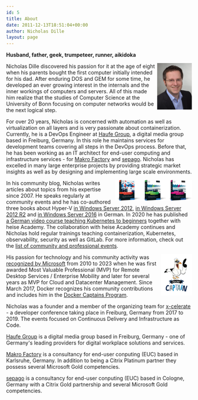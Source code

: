 ```yaml
---
id: 5
title: About
date: 2011-12-13T18:51:04+00:00
author: Nicholas Dille
layout: page
---
```


**Husband, father, geek, trumpeteer, runner, aikidoka**

<img src="/media/nicholas.jpg" style="height: 9em; float: right; padding-left: 0,5em; margin: 0;"/>Nicholas Dille discovered his passion for it at the age of eight when his parents bought the first computer initially intended for his dad. After enduring DOS and GEM for some time, he developed an ever growing interest in the internals and the inner workings of computers and servers. All of this made him realize that the studies of Computer Science at the University of Bonn focusing on computer networks would be the next logical step.

For over 20 years, Nicholas is concerned with automation as well as virtualization on all layers and is very passionate about containerization. Currently, he is a DevOps Engineer at [Haufe Group](https://www.haufegroup.com/), a digital media group based in Freiburg, Germany. In this role he maintains services for development teams covering all steps in the DevOps process. Before that, he has been working as an IT architect for end-user computing and infrastructure services - for [Makro Factory](http://www.makrofactory.com/) and [sepago](http://www.sepago.de/). Nicholas has excelled in many large enterprise projects by providing strategic market insights as well as by designing and implementing large scale environments.

<img src="/media/Book-HyperV-2012.png" style="height: 4em; float: right; padding-left: 0,5em; margin: 0;"/><img src="/media/Book-HyperV-2012R2.png" style="height: 4em; float: right; padding-left: 0,5em; margin: 0;"/><img src="/media/Book-HyperV-2016.png" style="height: 4em; float: right; padding-left: 0,5em; margin: 0;"/>In his community blog, Nicholas writes articles about topics from his expertise since 2007. He speaks regularly at community events and he has co-authored three books about Hyper-V [in Windows Server 2012](https://www.rheinwerk-verlag.de/microsoft-hyper-v-und-system-center_3276/), [in Windows Server 2012 R2](https://www.rheinwerk-verlag.de/microsoft-hyper-v-und-system-center_3570/) and [in Windows Server 2016](https://www.rheinwerk-verlag.de/microsoft-hyper-v_4229/) in German. In 2020 he has published [a German video course teaching Kubernetes to beginners](https://www.heise-academy.de/run/4d571f26-46f0-4ac4-8d23-75a6c910a839) together with heise Academy. The collaboration with heise Academy continues and Nicholas hold regular trainings teaching containerization, Kubernetes, observability, security as well as GitLab. For more information, check out the [list of community and professional events](/blog/slides/).

<img src="/media/captains_logo.png" style="height: 8em; float: right; padding-left: 0,5em; margin: 0;"/>His passion for technology and his community activity was [recognized by Microsoft](https://www.credly.com/badges/c52f1dc5-8abb-478b-b765-732b273e53fd) from 2010 to 2023 when he was first awarded Most Valuable Professional (MVP) for Remote Desktop Services / Enterprise Mobility and later for several years as MVP for Cloud and Datacenter Management. Since March 2017, Docker recognizes his community contributions and includes him in the [Docker Captains Program](https://www.docker.com/community/docker-captains).

Nicholas was a founder and a member of the organizing team for [x-celerate](https://www.x-celerate.de) - a developer conference taking place in Freiburg, Germany from 2017 to 2019. The events focused on Continuous Delivery and Infrastructure as Code.

[Haufe Group](https://www.haufegroup.com/) is a digital media group based in Freiburg, Germany - one of Germany's leading providers for digital workplace solutions and services.

[Makro Factory](http://www.makrofactory.com/) is a consultancy for end-user conputing (EUC) based in Karlsruhe, Germany. In addition to being a Citrix Platinum partner they possess several Microsoft Gold competencies.

[sepago](https://www.sepago.de) is a consultancy for end-user conputing (EUC) based in Cologne, Germany with a Citrix Gold partnership and several Microsoft Gold competencies.

<!--
Nicholas Dille ist Senior DevOps Engineer bei der Haufe Gruppe, einer digitalen Mediengruppe in Freiburg. Er beschäftigt sich mit Kubernetes, Observability und CI/CD in heterogenen Umgebungen. Seit 20 Jahren ist er als Blogger, Sprecher und Autor aktiv und ist seit 2017 Docker Captain. Microsoft zeichnete ihn 2010-2023 als MVP aus.
-->